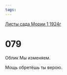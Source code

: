 ```yaml
---
tags:
---
```



[Листы сада Мории 1 1924г](/agni/1924)



# 079

Облик Мы изменяем.   



Мощь обретёшь ты верою.   


